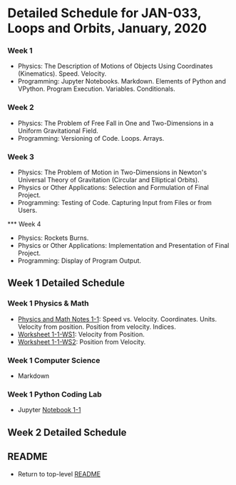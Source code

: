 # Detailed Schedule for JAN-033, Loops and Orbits, January, 2020

### Week 1

* Physics: The Description of Motions of Objects Using Coordinates (Kinematics). Speed. Velocity.</li>
* Programming: Jupyter Notebooks. Markdown. Elements of Python and VPython. Program Execution. Variables. Conditionals.</li>

### Week 2

* Physics: The Problem of Free Fall in One and Two-Dimensions in a Uniform Gravitational Field.</li>
* Programming: Versioning of Code. Loops. Arrays.</li>

### Week 3

* Physics: The Problem of Motion in Two-Dimensions in Newton's Universal Theory of Gravitation (Circular and Elliptical Orbits).
* Physics or Other Applications: Selection and Formulation of Final Project.
* Programming: Testing of Code. Capturing Input from Files or from Users.
	
*** Week 4

* Physics: Rockets Burns.
* Physics or Other Applications: Implementation and Presentation of Final Project.
* Programming: Display of Program Output.

## Week 1 Detailed Schedule

### Week 1 Physics &amp; Math

* <a href="./lao-1-1-pm.pdf">Physics and Math Notes 1-1</a>: Speed vs. Velocity. Coordinates. Units. Velocity from position. Position from velocity. Indices.</a>
* <a href="./lao-1-1-ws1.pdf">Worksheet 1-1-WS1</a>: Velocity from Position.
* <a href="./lao-1-1-ws2.pdf">Worksheet 1-1-WS2</a>: Position from Velocity.
	
### Week 1 Computer Science

* Markdown
	
### Week 1 Python Coding Lab

* Jupyter <a href="https://mybinder.org/v2/gh/observatree/loops-and-orbits/master?filepath=notebooks%2Flao-1-1.ipynb">Notebook 1-1</a>
	
## Week 2 Detailed Schedule

## README

* Return to top-level [README](./README.md)
